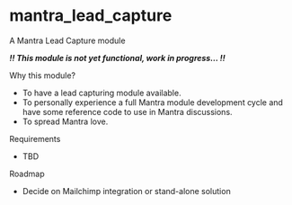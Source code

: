 # mantra_lead_capture
A Mantra Lead Capture module

***!! This module is not yet functional, work in progress… !!***

Why this module?
- To have a lead capturing module available.
- To personally experience a full Mantra module development cycle and have some reference code to use in Mantra discussions.
- To spread Mantra love.

Requirements
- TBD

Roadmap
- Decide on Mailchimp integration or stand-alone solution
